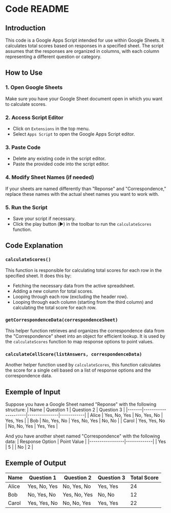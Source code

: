 # Code README

## Introduction

This code is a Google Apps Script intended for use within Google Sheets. It calculates total scores based on responses in a specified sheet. The script assumes that the responses are organized in columns, with each column representing a different question or category.

## How to Use

### 1. Open Google Sheets

Make sure you have your Google Sheet document open in which you want to calculate scores.

### 2. Access Script Editor

- Click on `Extensions` in the top menu.
- Select `Apps Script` to open the Google Apps Script editor.

### 3. Paste Code

- Delete any existing code in the script editor.
- Paste the provided code into the script editor.

### 4. Modify Sheet Names (if needed)

If your sheets are named differently than "Reponse" and "Correspondence," replace these names with the actual sheet names you want to work with.

### 5. Run the Script

- Save your script if necessary.
- Click the play button (▶️) in the toolbar to run the `calculateScores` function.


## Code Explanation

### `calculateScores()`

This function is responsible for calculating total scores for each row in the specified sheet. It does this by:

- Fetching the necessary data from the active spreadsheet.
- Adding a new column for total scores.
- Looping through each row (excluding the header row).
- Looping through each column (starting from the third column) and calculating the total score for each row.

### `getCorrespondenceData(correspondenceSheet)`

This helper function retrieves and organizes the correspondence data from the "Correspondence" sheet into an object for efficient lookup. It is used by the `calculateScores` function to map response options to point values.

### `calculateCellScore(listAnswers, correspondenceData)`

Another helper function used by `calculateScores`, this function calculates the score for a single cell based on a list of response options and the correspondence data.

## Exemple of Input

Suppose you have a Google Sheet named "Reponse" with the following structure:
| Name  | Question 1          | Question 2     | Question 3 |
|-------|---------------------|---------------|------------|
| Alice | Yes, No, Yes       | No, Yes, No   | Yes, Yes   |
| Bob   | No, Yes, No        | Yes, No, Yes  | No, No     |
| Carol | Yes, Yes, No       | No, No, Yes   | Yes, Yes   |

And you have another sheet named "Correspondence" with the following data:
| Response Option | Point Value |
|-----------------|-------------|
| Yes             | 5           |
| No              | 2           |

## Exemple of Output

| Name  | Question 1          | Question 2     | Question 3 | Total Score |
|-------|---------------------|---------------|------------|-------------|
| Alice | Yes, No, Yes       | No, Yes, No   | Yes, Yes   | 24          |
| Bob   | No, Yes, No        | Yes, No, Yes  | No, No     | 12          |
| Carol | Yes, Yes, No       | No, No, Yes   | Yes, Yes   | 22          |

